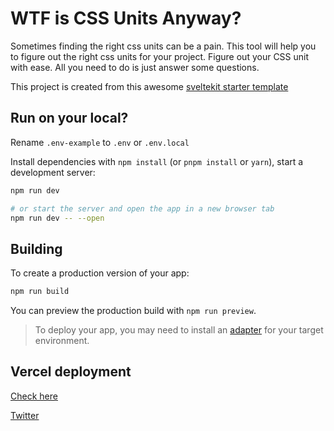 # WTF is CSS Units Anyway?

Sometimes finding the right css units can be a pain. This tool will help you to figure out the right css units for your project. Figure out your CSS unit with ease. All you need to do is just answer some questions.

This project is created from this awesome [sveltekit starter template](https://github.com/shamscorner/sveltekit-stackter)

## Run on your local?

Rename `.env-example` to `.env` or `.env.local`

Install dependencies with `npm install` (or `pnpm install` or `yarn`), start a development server:

```bash
npm run dev

# or start the server and open the app in a new browser tab
npm run dev -- --open
```

## Building

To create a production version of your app:

```bash
npm run build
```

You can preview the production build with `npm run preview`.

> To deploy your app, you may need to install an [adapter](https://kit.svelte.dev/docs/adapters) for your target environment.

## Vercel deployment

[Check here](https://vercel.com/guides/how-can-i-use-bitbucket-pipelines-with-vercel#configuring-bitbucket-pipelines-for-vercel)

[Twitter](https://twitter.com/shamscorner)
